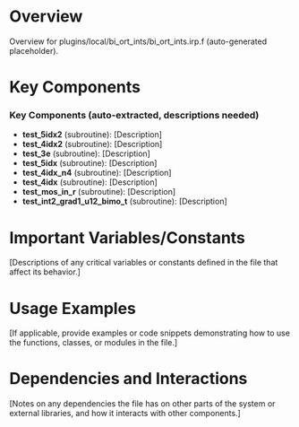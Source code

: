 # Overview

Overview for plugins/local/bi_ort_ints/bi_ort_ints.irp.f (auto-generated placeholder).

# Key Components

### Key Components (auto-extracted, descriptions needed)
- **test_5idx2** (subroutine): [Description]
- **test_4idx2** (subroutine): [Description]
- **test_3e** (subroutine): [Description]
- **test_5idx** (subroutine): [Description]
- **test_4idx_n4** (subroutine): [Description]
- **test_4idx** (subroutine): [Description]
- **test_mos_in_r** (subroutine): [Description]
- **test_int2_grad1_u12_bimo_t** (subroutine): [Description]

# Important Variables/Constants

[Descriptions of any critical variables or constants defined in the file that affect its behavior.]

# Usage Examples

[If applicable, provide examples or code snippets demonstrating how to use the functions, classes, or modules in the file.]

# Dependencies and Interactions

[Notes on any dependencies the file has on other parts of the system or external libraries, and how it interacts with other components.]

